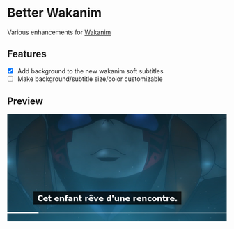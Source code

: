 # Better Wakanim
Various enhancements for [Wakanim](https://www.wakanim.tv/)
## Features
- [x] Add background to the new wakanim soft subtitles
- [ ] Make background/subtitle size/color customizable

## Preview
![Preview](preview.png)
